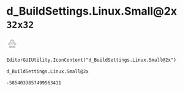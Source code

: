 # d_BuildSettings.Linux.Small@2x `32x32`
<img src="/img/d_BuildSettings.Linux.Small@2x.png" width=32 height=32>

``` CSharp
EditorGUIUtility.IconContent("d_BuildSettings.Linux.Small@2x")
```
```
d_BuildSettings.Linux.Small@2x
```
```
-5854033857499563411
```

